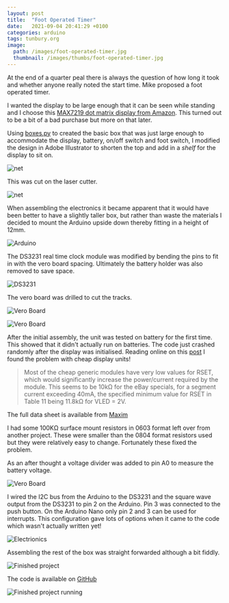 ```yaml
---
layout: post
title:  "Foot Operated Timer"
date:   2021-09-04 20:41:29 +0100
categories: arduino
tags: tunbury.org
image:
  path: /images/foot-operated-timer.jpg
  thumbnail: /images/thumbs/foot-operated-timer.jpg
---
```

At the end of a quarter peal there is always the question of how long it took and whether anyone really noted the start time.  Mike proposed a foot operated timer.

I wanted the display to be large enough that it can be seen while standing and I choose this [MAX7219 dot matrix display from Amazon](https://www.amazon.co.uk/gp/product/B08BC8JY8T/).  This turned out to be a bit of a bad purchase but more on that later.

Using [boxes.py](https://www.festi.info/boxes.py/) to created the basic box that was just large enough to accommodate the display, battery, on/off switch and foot switch, I modified the design in Adobe Illustrator to shorten the top and add in a *shelf* for the display to sit on.

![net](/images/foot-operated-timer-net.png)

This was cut on the laser cutter.

![net](/images/foot-operated-timer-laser-cutting.jpg)

When assembling the electronics it became apparent that it would have been better to have a slightly taller box, but rather than waste the materials I decided to mount the Arduino upside down thereby fitting in a height of 12mm.

![Arduino](/images/foot-operated-timer-arduino.jpg)

The DS3231 real time clock module was modified by bending the pins to fit in with the vero board spacing.  Ultimately the battery holder was also removed to save space.

![DS3231](/images/foot-operated-timer-clock-module.jpg)

The vero board was drilled to cut the tracks.

![Vero Board](/images/foot-operated-timer-vero-board.jpg)

![Vero Board](/images/foot-operated-timer-assembly.jpg)

After the initial assembly, the unit was tested on battery for the first time.  This showed that it didn't actually run on batteries.  The code just crashed randomly after the display was initialised.  Reading online on this [post](https://arduinoplusplus.wordpress.com/2015/09/12/max7219-and-led-matrix-power-requirements/) I found the problem with cheap display units!

> Most of the cheap generic modules have very low values for RSET, which would significantly increase the power/current required by the module. This seems to be 10kΩ for the eBay specials, for a segment current exceeding 40mA, the specified minimum value for RSET in Table 11 being 11.8kΩ for VLED = 2V.

The full data sheet is available from [Maxim](https://datasheets.maximintegrated.com/en/ds/MAX7219-MAX7221.pdf)

I had some 100KΩ surface mount resistors in 0603 format left over from another project.  These were smaller than the 0804 format resistors used but they were relatively easy to change.  Fortunately these fixed the problem.

As an after thought a voltage divider was added to pin A0 to measure the battery voltage.

![Vero Board](/images/foot-operated-timer-voltage-divider.jpg)

I wired the I2C bus from the Arduino to the DS3231 and the square wave output from the DS3231 to pin 2 on the Arduino.  Pin 3 was connected to the push button.  On the Arduino Nano only pin 2 and 3 can be used for interrupts.  This configuration gave lots of options when it came to the code which wasn't actually written yet!

![Electrionics](/images/foot-operated-timer-electronics.jpg)

Assembling the rest of the box was straight forwarded although a bit fiddly.

![Finished project](/images/foot-operated-timer-off.jpg)

The code is available on [GitHub](https://github.com/mtelvers/foot-timer)

![Finished project running](/images/foot-operated-timer.jpg)
